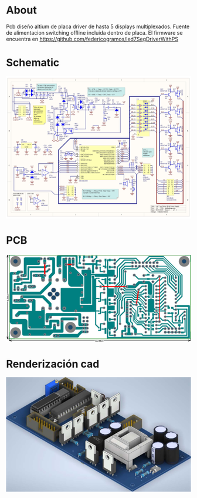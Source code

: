 # About
Pcb diseño altium de placa driver de hasta 5 displays multiplexados.
Fuente de alimentacion switching offline incluida dentro de placa.
El firmware se encuentra en https://github.com/federicogramos/led7SegDriverWithPS

# Schematic
![alt text](https://raw.githubusercontent.com/federicogramos/led7SegDriverWithPS/main/otherFiles/sch.jpg)

# PCB
![alt text](https://raw.githubusercontent.com/federicogramos/led7SegDriverWithPS/main/otherFiles/pcb.jpg)

# Renderización cad
![alt text](https://raw.githubusercontent.com/federicogramos/led7SegDriverWithPS/main/otherFiles/cad_0.jpg)
